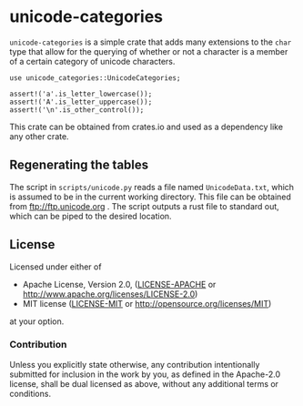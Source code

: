 # unicode-categories
`unicode-categories` is a simple crate that adds many extensions
to the `char` type that allow for the querying of whether or not
a character is a member of a certain category of unicode characters.

```
use unicode_categories::UnicodeCategories;

assert!('a'.is_letter_lowercase());
assert!('A'.is_letter_uppercase());
assert!('\n'.is_other_control());
```

This crate can be obtained from crates.io and used as a dependency
like any other crate.

## Regenerating the tables
The script in `scripts/unicode.py` reads a file named `UnicodeData.txt`,
which is assumed to be in the current working directory. This file
can be obtained from ftp://ftp.unicode.org . The script outputs a rust
file to standard out, which can be piped to the desired location.

## License

Licensed under either of

 * Apache License, Version 2.0, ([LICENSE-APACHE](LICENSE-APACHE) or http://www.apache.org/licenses/LICENSE-2.0)
 * MIT license ([LICENSE-MIT](LICENSE-MIT) or http://opensource.org/licenses/MIT)

at your option.

### Contribution

Unless you explicitly state otherwise, any contribution intentionally
submitted for inclusion in the work by you, as defined in the Apache-2.0
license, shall be dual licensed as above, without any additional terms or
conditions.
